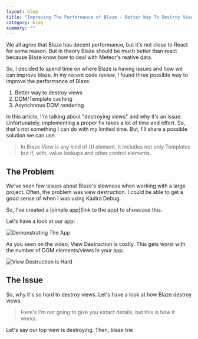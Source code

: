 ```yaml
---
layout: blog
title: "Improving The Performance of Blaze - Better Way To Destroy Views"
category: blog
summery: ""
---
```


We all agree that Blaze has decent performance, but it's not close to React for some reason. But in theory Blaze should be much better than react because Blaze know how to deal with Meteor's reative data. 

So, I decided to spend time on where Blaze is having issues and how we can improve blaze. In my recent code review, I found three possible way to improve the performance of Blaze.

1. Better way to destroy views
2. DOM/Template caching
3. Asynchnous DOM rendering

In this article, I'm talking about "destroying views" and why it's an issue. Unfortunately, implementing a proper fix takes a lot of time and effort. So, that's not something I can do with my limited time. But, I'll share a possible solution we can use.

> In Blaze View is any kind of UI element. It includes not only Templates but if, with, value lookups and other control elements.

## The Problem

We've seen few issues about Blaze's slowness when working with a large project. Often, the problem was view destruction. I could be able to get a good sense of when I was using Kadira Debug. 

So, I've created a [simple app](link to the app) to showcase this.

Let's have a look at our app:

![Demonstrating The App](the-video)

As you seen on the video, View Destruction is costly. This gets worst with the number of DOM elements/views in your app.

![View Destruction is Hard](https://cldup.com/zwUdtEjUHA.png)

## The Issue

So, why it's so hard to destroy views. Let's have a look at how Blaze destroy views. 

> Here's I'm not going to give you extact details, but this is how it works.

Let's say our top view is destroying. Then, blaze trie



